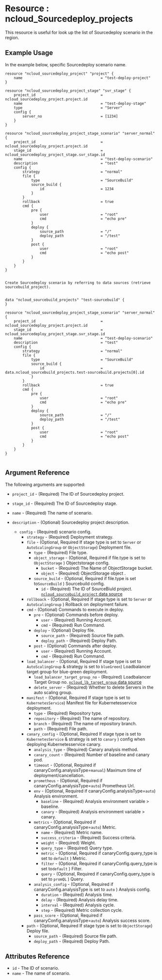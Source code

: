 # Resource : ncloud_Sourcedeploy_projects

This resource is useful for look up the list of Sourcedeploy scenario in the region.

## Example Usage

In the example below, specific Sourcedeploy scenario name.

```hcl
resource "ncloud_sourcedeploy_project" "project" {
	name    								= "test-deploy-project"
}

resource "ncloud_sourcedeploy_project_stage" "svr_stage" {
	project_id  							= ncloud_sourcedeploy_project.project.id
	name    								= "test-deploy-stage"
	type    								= "Server"
	config {
		server_no  							= [1234]
	}
}

resource "ncloud_sourcedeploy_project_stage_scenario" "server_normal" {
	project_id  							= ncloud_sourcedeploy_project.project.id
	stage_id    							= ncloud_sourcedeploy_project_stage.svr_stage.id
	name    								= "test-deploy-scenario"
	description   	 						= "test"
	config {
		strategy 							= "normal"
		file {
			type     						= "SourceBuild"
			source_build {
				id 							= 1234
			}
		}
		rollback 							= true
		cmd {
			pre {
				user  						= "root"
				cmd   						= "echo pre"
			}
			deploy {
				source_path 				= "/"
				deploy_path 				= "/test"
			}
			post {
				user  						= "root"
				cmd   						= "echo post"
			}
		}
	}
}


```

```hcl
Create Sourcedeploy scenario by referring to data sources (retrieve sourcebuild_project).


data "ncloud_sourcebuild_projects" "test-sourcebuild" {
}

resource "ncloud_sourcedeploy_project_stage_scenario" "server_normal" {
	project_id  							= ncloud_sourcedeploy_project.project.id
	stage_id    							= ncloud_sourcedeploy_project_stage.svr_stage.id
	name    								= "test-deploy-scenario"
	description   	 						= "test"
	config {
		strategy 							= "normal"
		file {
			type     						= "SourceBuild"
			source_build {
				id 							= data.ncloud_sourcebuild_projects.test-sourcebuild.projects[0].id
			}
		}
		rollback 							= true
		cmd {
			pre {
				user  						= "root"
				cmd   						= "echo pre"
			}
			deploy {
				source_path 				= "/"
				deploy_path 				= "/test"
			}
			post {
				user  						= "root"
				cmd   						= "echo post"
			}
		}
	}
}


```

## Argument Reference

The following arguments are supported:

* `project_id` - (Required) The ID of Sourcedeploy project.
* `stage_id` - (Required) The ID of Sourcedeploy stage.

* `name` - (Required) The name of scenario.
* `description` - (Optional) Sourcedeploy project description.
    * `config` - (Required) scenario config.
        * `strategy` - (Required) Deployment strategy.
        * `file` - (Optional, Required If stage type is set to `Server` or `AutoScalingGroup` or `ObjectStorage`) Deployment file.
            * `type` - (Required) File type.
            * `object_storage` - (Optional, Required if file.type is set to `ObjectStorage` ) Objectstorage config.
                * `bucket` - (Required) The Name of ObjectStorage bucket.
                * `object` - (Required) ObjectStorage object .
            * `source_build` - (Optional, Required if file.type is set to`SourceBuild` ) Sourcebuild config. 
                * `id` - (Required) The ID of SourceBiuld project. [`ncloud_sourcebuild_project` data source](../data-source/sourcebuild_project.md)
        * `rollboack` - (Optional,  Required If stage type is set to `Server` or `AutoScalingGroup` ) Rollback on deployment failure.
        * `cmd` - (Optional) Commands to execute in deploy.
            * `pre` - (Optional) Commands before deploy.
                * `user` - (Required) Running Account.
                * `cmd` - (Required) Run Command.
            * `deploy` - (Optional) Deploy file.
                * `source_path` - (Required) Source file path.
                * `deploy_path` - (Required) Deploy Path.
            * `post` - (Optional) Commands after deploy.
                * `user` - (Required) Running Account.
                * `cmd` - (Required) Run Command.
        * `load_balancer` - (Optional, Required If stage type is set to `AutoScalingGroup` & strategy is set to `blueGreen`) Loadbalancer target group for blue-green deployment. 
            * `load_balancer_target_group_no` - (Required) Loadbalancer Target Group no. [`ncloud_lb_target_group` data source](../data-source/lb_target_group.md)
            * `delete_server` - (Required) Whether to delete Servers in the auto scaling group.
        * `manifest` - (Optional, Required If stage type is set to `KubernetesService`) Manifest file for Kubernetesservice deployment.
            * `type` - (Required) Repository type.
            * `repository` - (Required) The name of repository.
            * `branch` - (Required) The name of repository branch.
            * `path` - (Required) File path.
        * `canary_config` - (Optional, Required If stage type is set to `KubernetesService` &  strategy is set to `canary` ) config when deploying Kubernetesservice canary.
			* `analysis_type` - (Required) Canary analysis method.
            * `canary_count` - (Required) Number of baseline and canary pod.
            * `timeout` - (Optional,  Required if canaryConfig.analysisType=`manual`) Maximum time of deployment/cancellation.
            * `prometheus` - (Optional, Required if canaryConfig.analysisType=`auto`) Prometheus Url.
            * `env` - (Optional,  Required if canaryConfig.analysisType=`auto`) Analysis environment.
                * `baseline` - (Required) Analysis environment variable > baseline.
                * `canary` - (Required) Analysis environment variable > canary.
            * `metrics` - (Optional, Required if canaryConfig.analysisType=`auto`) Metric.
                * `name` - (Required) Metric name.
                * `success_criteria` - (Required) Success criteria.
                * `weight` - (Required) Weight.
				* `query_type` - (Required) Query type.
                * `metric` - (Optional, Required if canaryConfig.query_type is set to `default`  ) Metric.
                * `filter` - (Optional,  Required if canaryConfig.query_type is set to`default` ) Filter.
                * `query` - (Optional,  Required if canaryConfig.query_type is set to `promQL` ) Query.
            * `analysis_config` - (Optional, Required if canaryConfig.analysisType is set to `auto` ) Analysis config.
                * `duration` - (Required) Analysis time.
                * `delay` - (Required) Analysis delay time.
                * `interval` - (Required) Analysis cycle.
                * `step` - (Required) Metric collection cycle.
            * `pass_score` - (Optional, Required if canaryConfig.analysisType=`auto`) Analysis success score.
        * `path` - (Optional, Required If stage type is set to `ObjectStorage`) Deploy file.
            * `source_path` - (Required) Source file path.
            * `deploy_path` - (Required) Deploy Path.


## Attributes Reference

* `id` - The ID of scenario.
* `name` - The name of scenario.
